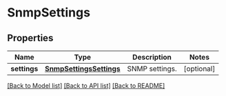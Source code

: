 # SnmpSettings

## Properties
Name | Type | Description | Notes
------------ | ------------- | ------------- | -------------
**settings** | [**SnmpSettingsSettings**](SnmpSettingsSettings.md) | SNMP settings. | [optional] 

[[Back to Model list]](../README.md#documentation-for-models) [[Back to API list]](../README.md#documentation-for-api-endpoints) [[Back to README]](../README.md)


